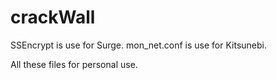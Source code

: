 # crackWall

SSEncrypt is use for Surge.
mon_net.conf is use for Kitsunebi.

All these files for personal use.
